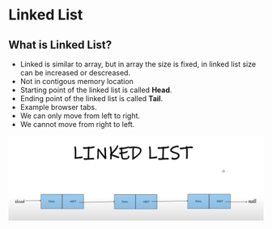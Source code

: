 # Linked List

## What is Linked List?

* Linked is similar to array, but in array the size is fixed, in linked list size can be increased or descreased.
* Not in contigous memory location
* Starting point of the linked list is called **Head**.
* Ending point of the linked list is called **Tail**.
* Example browser tabs.
* We can only move from left to right.
* We cannot move from right to left.

![1734760544812](image/readme/1734760544812.png)
